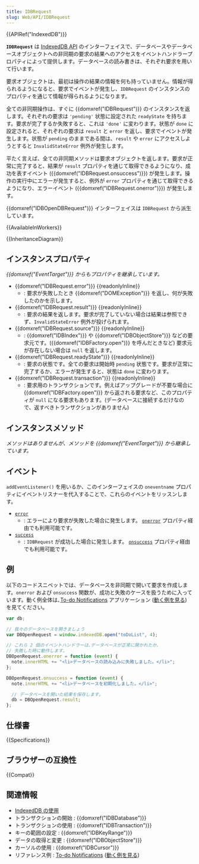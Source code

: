 ```yaml
---
title: IDBRequest
slug: Web/API/IDBRequest
---
```


{{APIRef("IndexedDB")}}

**`IDBRequest`** は [IndexedDB API](/ja/docs/IndexedDB) のインターフェイスで、データベースやデータベースオブジェクトへの非同期の要求の結果へのアクセスをイベントハンドラープロパティによって提供します。データベースの読み書きは、それぞれ要求を用いて行います。

要求オブジェクトは、最初は操作の結果の情報を何も持っていません。情報が得られるようになると、要求でイベントが発生し、`IDBRequest` のインスタンスのプロパティを通じて情報が得られるようになります。

全ての非同期操作は、すぐに {{domxref("IDBRequest")}} のインスタンスを返します。それぞれの要求は `'pending'` 状態に設定された `readyState` を持ちます。要求が完了するか失敗すると、これは `'done'` に変わります。状態が `done` に設定されると、それぞれの要求は `result` と `error` を返し、要求でイベントが発生します。状態が `pending` のままである間は、`result` や `error` にアクセスしようとすると `InvalidStateError` 例外が発生します。

平たく言えば、全ての非同期メソッドは要求オブジェクトを返します。要求が正常に完了すると、結果が `result` プロパティを通じて取得できるようになり、成功を表すイベント ({{domxref("IDBRequest.onsuccess")}}) が発生します。操作の実行中にエラーが発生すると、例外が `error` プロパティを通じて取得できるようになり、エラーイベント ({{domxref("IDBRequest.onerror")}}) が発生します。

{{domxref("IDBOpenDBRequest")}} インターフェイスは `IDBRequest` から派生しています。

{{AvailableInWorkers}}

{{InheritanceDiagram}}

## インスタンスプロパティ

_{{domxref("EventTarget")}} からもプロパティを継承しています。_

- {{domxref("IDBRequest.error")}} {{readonlyInline}}
  - : 要求が失敗したとき {{domxref("DOMException")}} を返し、何が失敗したのかを示します。
- {{domxref("IDBRequest.result")}} {{readonlyInline}}
  - : 要求の結果を返します。要求が完了していない場合は結果は参照できず、`InvalidStateError` 例外が投げられます。
- {{domxref("IDBRequest.source")}} {{readonlyInline}}
  - : {{domxref("IDBIndex")}} や {{domxref("IDBObjectStore")}} などの要求元です。({{domxref("IDBFactory.open")}} を呼んだときなど) 要求元が存在しない場合は `null` を返します。
- {{domxref("IDBRequest.readyState")}} {{readonlyInline}}
  - : 要求の状態です。全ての要求は開始時 `pending` 状態です。要求が正常に完了するか、エラーが発生すると、状態は `done` に変わります。
- {{domxref("IDBRequest.transaction")}} {{readonlyInline}}
  - : 要求用のトランザクションです。例えばアップグレードが不要な場合に {{domxref("IDBFactory.open")}} から返される要求など、このプロパティが `null` になる要求もあります。(データベースに接続するだけなので、返すべきトランザクションがありません)

## インスタンスメソッド

_メソッドはありませんが、メソッドを {{domxref("EventTarget")}} から継承しています。_

## イベント

`addEventListener()` を用いるか、このインターフェイスの `oneventname` プロパティにイベントリスナーを代入することで、これらのイベントをリッスンします。

- [`error`](/ja/docs/Web/API/IDBRequest/error_event)
  - : エラーにより要求が失敗した場合に発生します。
    [`onerror`](/ja/docs/Web/API/IDBRequest/onerror) プロパティ経由でも利用可能です。
- [`success`](/ja/docs/Web/API/IDBRequest/success_event)
  - : `IDBRequest` が成功した場合に発生します。
    [`onsuccess`](/ja/docs/Web/API/IDBRequest/onsuccess) プロパティ経由でも利用可能です。

## 例

以下のコードスニペットでは、データベースを非同期で開いて要求を作成します。`onerror` および `onsuccess` 関数が、成功と失敗のケースを扱うために入っています。動く例全体は､[To-do Notifications](https://github.com/mdn/dom-examples/tree/main/to-do-notifications) アプリケーション ([動く例を見る](https://mdn.github.io/dom-examples/to-do-notifications/)) を見てください｡

```js
var db;

// 我々のデータベースを開きましょう
var DBOpenRequest = window.indexedDB.open("toDoList", 4);

// これら 2 個のイベントハンドラーは､データベースが正常に開かれたか､
// 失敗した時に動作します｡
DBOpenRequest.onerror = function (event) {
  note.innerHTML += "<li>データベースの読み込みに失敗しました。</li>";
};

DBOpenRequest.onsuccess = function (event) {
  note.innerHTML += "<li>データベースを初期化しました。</li>";

  // データベースを開いた結果を保存します｡
  db = DBOpenRequest.result;
};
```

## 仕様書

{{Specifications}}

## ブラウザーの互換性

{{Compat}}

## 関連情報

- [IndexedDB の使用](/ja/docs/Web/API/IndexedDB_API/Using_IndexedDB)
- トランザクションの開始 : {{domxref("IDBDatabase")}}
- トランザクションの使用 : {{domxref("IDBTransaction")}}
- キーの範囲の設定 : {{domxref("IDBKeyRange")}}
- データの取得と変更 : {{domxref("IDBObjectStore")}}
- カーソルの使用 : {{domxref("IDBCursor")}}
- リファレンス例 : [To-do Notifications](https://github.com/mdn/dom-examples/tree/main/to-do-notifications) ([動く例を見る](https://mdn.github.io/dom-examples/to-do-notifications/))
